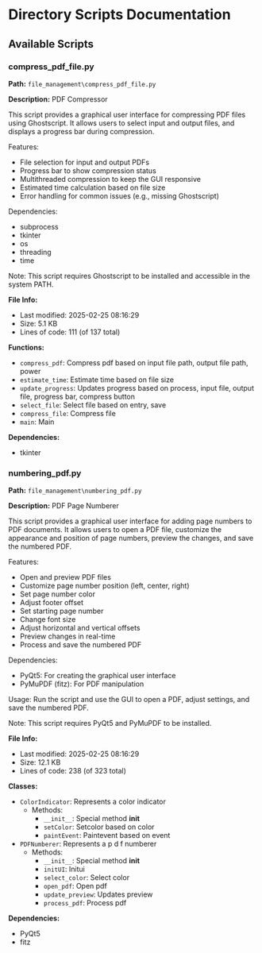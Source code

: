 # Directory Scripts Documentation

## Available Scripts


### compress_pdf_file.py

**Path:** `file_management\compress_pdf_file.py`

**Description:**
PDF Compressor

This script provides a graphical user interface for compressing PDF files using Ghostscript.
It allows users to select input and output files, and displays a progress bar during compression.

Features:
- File selection for input and output PDFs
- Progress bar to show compression status
- Multithreaded compression to keep the GUI responsive
- Estimated time calculation based on file size
- Error handling for common issues (e.g., missing Ghostscript)

Dependencies:
- subprocess
- tkinter
- os
- threading
- time

Note: This script requires Ghostscript to be installed and accessible in the system PATH.

**File Info:**
- Last modified: 2025-02-25 08:16:29
- Size: 5.1 KB
- Lines of code: 111 (of 137 total)

**Functions:**
- `compress_pdf`: Compress pdf based on input file path, output file path, power
- `estimate_time`: Estimate time based on file size
- `update_progress`: Updates progress based on process, input file, output file, progress bar, compress button
- `select_file`: Select file based on entry, save
- `compress_file`: Compress file
- `main`: Main

**Dependencies:**
- tkinter

### numbering_pdf.py

**Path:** `file_management\numbering_pdf.py`

**Description:**
PDF Page Numberer

This script provides a graphical user interface for adding page numbers to PDF documents.
It allows users to open a PDF file, customize the appearance and position of page numbers,
preview the changes, and save the numbered PDF.

Features:
- Open and preview PDF files
- Customize page number position (left, center, right)
- Set page number color
- Adjust footer offset
- Set starting page number
- Change font size
- Adjust horizontal and vertical offsets
- Preview changes in real-time
- Process and save the numbered PDF

Dependencies:
- PyQt5: For creating the graphical user interface
- PyMuPDF (fitz): For PDF manipulation

Usage:
Run the script and use the GUI to open a PDF, adjust settings, and save the numbered PDF.

Note: This script requires PyQt5 and PyMuPDF to be installed.

**File Info:**
- Last modified: 2025-02-25 08:16:29
- Size: 12.1 KB
- Lines of code: 238 (of 323 total)

**Classes:**
- `ColorIndicator`: Represents a color indicator
  - Methods:
    - `__init__`: Special method __init__
    - `setColor`: Setcolor based on color
    - `paintEvent`: Paintevent based on event
- `PDFNumberer`: Represents a p d f numberer
  - Methods:
    - `__init__`: Special method __init__
    - `initUI`: Initui
    - `select_color`: Select color
    - `open_pdf`: Open pdf
    - `update_preview`: Updates preview
    - `process_pdf`: Process pdf

**Dependencies:**
- PyQt5
- fitz
